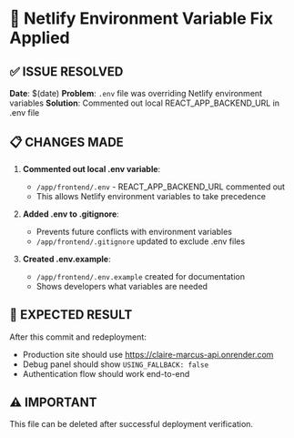 # 🔧 Netlify Environment Variable Fix Applied

## ✅ ISSUE RESOLVED

**Date**: $(date)
**Problem**: `.env` file was overriding Netlify environment variables
**Solution**: Commented out local REACT_APP_BACKEND_URL in .env file

## 📋 CHANGES MADE

1. **Commented out local .env variable**:
   - `/app/frontend/.env` - REACT_APP_BACKEND_URL commented out
   - This allows Netlify environment variables to take precedence

2. **Added .env to .gitignore**:
   - Prevents future conflicts with environment variables
   - `/app/frontend/.gitignore` updated to exclude .env files

3. **Created .env.example**:
   - `/app/frontend/.env.example` created for documentation
   - Shows developers what variables are needed

## 🚀 EXPECTED RESULT

After this commit and redeployment:
- Production site should use https://claire-marcus-api.onrender.com
- Debug panel should show `USING_FALLBACK: false`
- Authentication flow should work end-to-end

## ⚠️ IMPORTANT

This file can be deleted after successful deployment verification.
